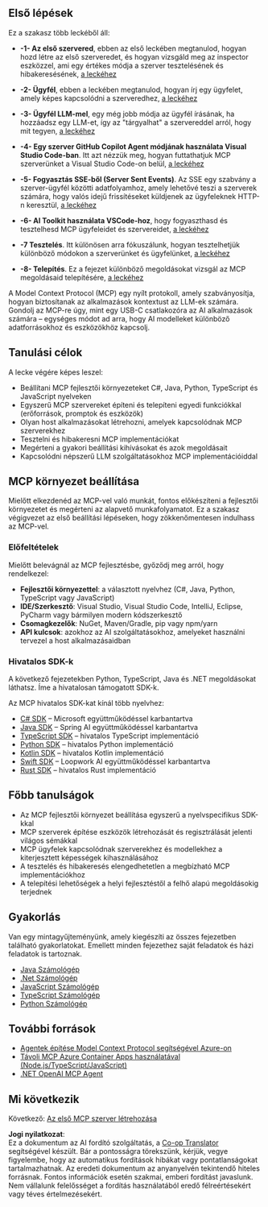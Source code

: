 <!--
CO_OP_TRANSLATOR_METADATA:
{
  "original_hash": "b547c992c056d4296d641ed8ec2cc4cb",
  "translation_date": "2025-06-02T17:43:38+00:00",
  "source_file": "03-GettingStarted/README.md",
  "language_code": "hu"
}
-->
## Első lépések  

Ez a szakasz több leckéből áll:

- **-1- Az első szervered**, ebben az első leckében megtanulod, hogyan hozd létre az első szerveredet, és hogyan vizsgáld meg az inspector eszközzel, ami egy értékes módja a szerver tesztelésének és hibakeresésének, [a leckéhez](/03-GettingStarted/01-first-server/README.md)

- **-2- Ügyfél**, ebben a leckében megtanulod, hogyan írj egy ügyfelet, amely képes kapcsolódni a szerveredhez, [a leckéhez](/03-GettingStarted/02-client/README.md)

- **-3- Ügyfél LLM-mel**, egy még jobb módja az ügyfél írásának, ha hozzáadsz egy LLM-et, így az "tárgyalhat" a szervereddel arról, hogy mit tegyen, [a leckéhez](/03-GettingStarted/03-llm-client/README.md)

- **-4- Egy szerver GitHub Copilot Agent módjának használata Visual Studio Code-ban**. Itt azt nézzük meg, hogyan futtathatjuk MCP szerverünket a Visual Studio Code-on belül, [a leckéhez](/03-GettingStarted/04-vscode/README.md)

- **-5- Fogyasztás SSE-ből (Server Sent Events)**. Az SSE egy szabvány a szerver-ügyfél közötti adatfolyamhoz, amely lehetővé teszi a szerverek számára, hogy valós idejű frissítéseket küldjenek az ügyfeleknek HTTP-n keresztül, [a leckéhez](/03-GettingStarted/05-sse-server/README.md)

- **-6- AI Toolkit használata VSCode-hoz**, hogy fogyaszthasd és tesztelhesd MCP ügyfeleidet és szervereidet, [a leckéhez](/03-GettingStarted/06-aitk/README.md)

- **-7 Tesztelés**. Itt különösen arra fókuszálunk, hogyan tesztelhetjük különböző módokon a szerverünket és ügyfelünket, [a leckéhez](/03-GettingStarted/07-testing/README.md)

- **-8- Telepítés**. Ez a fejezet különböző megoldásokat vizsgál az MCP megoldásaid telepítésére, [a leckéhez](/03-GettingStarted/08-deployment/README.md)


A Model Context Protocol (MCP) egy nyílt protokoll, amely szabványosítja, hogyan biztosítanak az alkalmazások kontextust az LLM-ek számára. Gondolj az MCP-re úgy, mint egy USB-C csatlakozóra az AI alkalmazások számára – egységes módot ad arra, hogy AI modelleket különböző adatforrásokhoz és eszközökhöz kapcsolj.

## Tanulási célok

A lecke végére képes leszel:

- Beállítani MCP fejlesztői környezeteket C#, Java, Python, TypeScript és JavaScript nyelveken
- Egyszerű MCP szervereket építeni és telepíteni egyedi funkciókkal (erőforrások, promptok és eszközök)
- Olyan host alkalmazásokat létrehozni, amelyek kapcsolódnak MCP szerverekhez
- Tesztelni és hibakeresni MCP implementációkat
- Megérteni a gyakori beállítási kihívásokat és azok megoldásait
- Kapcsolódni népszerű LLM szolgáltatásokhoz MCP implementációiddal

## MCP környezet beállítása

Mielőtt elkezdenéd az MCP-vel való munkát, fontos előkészíteni a fejlesztői környezetet és megérteni az alapvető munkafolyamatot. Ez a szakasz végigvezet az első beállítási lépéseken, hogy zökkenőmentesen indulhass az MCP-vel.

### Előfeltételek

Mielőtt belevágnál az MCP fejlesztésbe, győződj meg arról, hogy rendelkezel:

- **Fejlesztői környezettel**: a választott nyelvhez (C#, Java, Python, TypeScript vagy JavaScript)
- **IDE/Szerkesztő**: Visual Studio, Visual Studio Code, IntelliJ, Eclipse, PyCharm vagy bármilyen modern kódszerkesztő
- **Csomagkezelők**: NuGet, Maven/Gradle, pip vagy npm/yarn
- **API kulcsok**: azokhoz az AI szolgáltatásokhoz, amelyeket használni tervezel a host alkalmazásaidban


### Hivatalos SDK-k

A következő fejezetekben Python, TypeScript, Java és .NET megoldásokat láthatsz. Íme a hivatalosan támogatott SDK-k.

Az MCP hivatalos SDK-kat kínál több nyelvhez:
- [C# SDK](https://github.com/modelcontextprotocol/csharp-sdk) – Microsoft együttműködéssel karbantartva
- [Java SDK](https://github.com/modelcontextprotocol/java-sdk) – Spring AI együttműködéssel karbantartva
- [TypeScript SDK](https://github.com/modelcontextprotocol/typescript-sdk) – hivatalos TypeScript implementáció
- [Python SDK](https://github.com/modelcontextprotocol/python-sdk) – hivatalos Python implementáció
- [Kotlin SDK](https://github.com/modelcontextprotocol/kotlin-sdk) – hivatalos Kotlin implementáció
- [Swift SDK](https://github.com/modelcontextprotocol/swift-sdk) – Loopwork AI együttműködéssel karbantartva
- [Rust SDK](https://github.com/modelcontextprotocol/rust-sdk) – hivatalos Rust implementáció

## Főbb tanulságok

- Az MCP fejlesztői környezet beállítása egyszerű a nyelvspecifikus SDK-kkal
- MCP szerverek építése eszközök létrehozását és regisztrálását jelenti világos sémákkal
- MCP ügyfelek kapcsolódnak szerverekhez és modellekhez a kiterjesztett képességek kihasználásához
- A tesztelés és hibakeresés elengedhetetlen a megbízható MCP implementációkhoz
- A telepítési lehetőségek a helyi fejlesztéstől a felhő alapú megoldásokig terjednek

## Gyakorlás

Van egy mintagyűjteményünk, amely kiegészíti az összes fejezetben található gyakorlatokat. Emellett minden fejezethez saját feladatok és házi feladatok is tartoznak.

- [Java Számológép](./samples/java/calculator/README.md)
- [.Net Számológép](../../../03-GettingStarted/samples/csharp)
- [JavaScript Számológép](./samples/javascript/README.md)
- [TypeScript Számológép](./samples/typescript/README.md)
- [Python Számológép](../../../03-GettingStarted/samples/python)

## További források

- [Agentek építése Model Context Protocol segítségével Azure-on](https://learn.microsoft.com/azure/developer/ai/intro-agents-mcp)
- [Távoli MCP Azure Container Apps használatával (Node.js/TypeScript/JavaScript)](https://learn.microsoft.com/samples/azure-samples/mcp-container-ts/mcp-container-ts/)
- [.NET OpenAI MCP Agent](https://learn.microsoft.com/samples/azure-samples/openai-mcp-agent-dotnet/openai-mcp-agent-dotnet/)

## Mi következik

Következő: [Az első MCP szerver létrehozása](/03-GettingStarted/01-first-server/README.md)

**Jogi nyilatkozat**:  
Ez a dokumentum az AI fordító szolgáltatás, a [Co-op Translator](https://github.com/Azure/co-op-translator) segítségével készült. Bár a pontosságra törekszünk, kérjük, vegye figyelembe, hogy az automatikus fordítások hibákat vagy pontatlanságokat tartalmazhatnak. Az eredeti dokumentum az anyanyelvén tekintendő hiteles forrásnak. Fontos információk esetén szakmai, emberi fordítást javaslunk. Nem vállalunk felelősséget a fordítás használatából eredő félreértésekért vagy téves értelmezésekért.